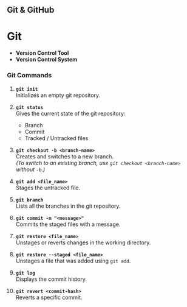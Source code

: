 ## Git & GitHub

# Git
- **Version Control Tool**
- **Version Control System**

### Git Commands

1. **`git init`**  
   Initializes an empty git repository.

2. **`git status`**  
   Gives the current state of the git repository:
   - Branch
   - Commit
   - Tracked / Untracked files

3. **`git checkout -b <branch-name>`**  
   Creates and switches to a new branch.  
   *(To switch to an existing branch, use `git checkout <branch-name>` without `-b`.)*

4. **`git add <file_name>`**  
   Stages the untracked file.

5. **`git branch`**  
   Lists all the branches in the git repository.

6. **`git commit -m "<message>"`**  
   Commits the staged files with a message.

7. **`git restore <file_name>`**  
   Unstages or reverts changes in the working directory.

8. **`git restore --staged <file_name>`**  
   Unstages a file that was added using `git add`.

9. **`git log`**  
   Displays the commit history.
   
11. **`git revert <commit-hash>`**  
   Reverts a specific commit.
